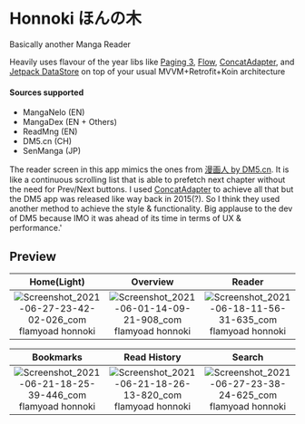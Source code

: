 # Honnoki ほんの木

Basically another Manga Reader

Heavily uses flavour of the year libs like [Paging 3](https://developer.android.com/topic/libraries/architecture/paging/v3-overview), [Flow](https://developer.android.com/kotlin/flow),  [ConcatAdapter](https://developer.android.com/reference/androidx/recyclerview/widget/ConcatAdapter), and [Jetpack DataStore](https://developer.android.com/topic/libraries/architecture/datastore) on top of your usual MVVM+Retrofit+Koin architecture

#### Sources supported
* MangaNelo (EN)
* MangaDex (EN + Others)
* ReadMng (EN)
* DM5.cn (CH)
* SenManga (JP)

The reader screen in this app mimics the ones from [漫画人 by DM5.cn](https://www.dm5.com/download/). It is like a continuous scrolling list that is able to prefetch next chapter without the need for Prev/Next buttons. I used [ConcatAdapter](https://developer.android.com/reference/androidx/recyclerview/widget/ConcatAdapter) to achieve all that but the DM5 app was released like way back in 2015(?). So I think they used another method to achieve the style & functionality. Big applause to the dev of DM5 because IMO it was ahead of its time in terms of UX & performance.'

## Preview

| Home(Light) | Overview  | Reader
| :---------: |:---------:|:-------:
| ![Screenshot_2021-06-27-23-42-02-026_com flamyoad honnoki](https://user-images.githubusercontent.com/35066207/123550760-aac9f200-d7a1-11eb-9904-3b086418aec1.jpg)| ![Screenshot_2021-06-01-14-09-21-908_com flamyoad honnoki](https://user-images.githubusercontent.com/35066207/120275270-a403a880-c2e3-11eb-9fa3-b97123c1b16f.jpg)| ![Screenshot_2021-06-18-11-56-31-635_com flamyoad honnoki](https://user-images.githubusercontent.com/35066207/123550967-4ce9da00-d7a2-11eb-8268-31729fba431d.jpg)

| Bookmarks | Read History | Search
| :-------: |:------------:|:-------:
|![Screenshot_2021-06-21-18-25-39-446_com flamyoad honnoki](https://user-images.githubusercontent.com/35066207/123550852-ff6d6d00-d7a1-11eb-9c60-9b4364f5aebd.jpg) | ![Screenshot_2021-06-21-18-26-13-820_com flamyoad honnoki](https://user-images.githubusercontent.com/35066207/123550904-1f9d2c00-d7a2-11eb-8485-a2ed039d2ad7.jpg) | ![Screenshot_2021-06-27-23-38-24-625_com flamyoad honnoki](https://user-images.githubusercontent.com/35066207/123550956-42c7db80-d7a2-11eb-959f-e0ff6eedd35f.jpg)



